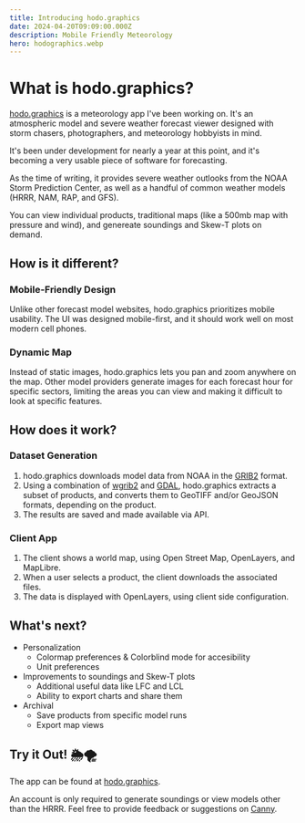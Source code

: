 ```yaml
---
title: Introducing hodo.graphics 
date: 2024-04-20T09:09:00.000Z
description: Mobile Friendly Meteorology
hero: hodographics.webp
---
```

# What is hodo.graphics?

[hodo.graphics](https://hodo.graphics/) is a meteorology app I've been working on. It's an atmospheric model and severe weather forecast viewer designed with storm chasers, photographers, and meteorology hobbyists in mind.

It's been under development for nearly a year at this point, and it's becoming a very usable piece of software for forecasting.

As the time of writing, it provides severe weather outlooks from the NOAA Storm Prediction Center, as well as a handful of common weather models (HRRR, NAM, RAP, and GFS).

You can view individual products, traditional maps (like a 500mb map with pressure and wind), and genereate soundings and Skew-T plots on demand.

## How is it different?

### Mobile-Friendly Design
Unlike other forecast model websites, hodo.graphics prioritizes mobile usability. The UI was designed mobile-first, and it should work well on most modern cell phones.

### Dynamic Map
Instead of static images, hodo.graphics lets you pan and zoom anywhere on the map. Other model providers generate images for each forecast hour for specific sectors, limiting the areas you can view and making it difficult to look at specific features.

## How does it work?

### Dataset Generation

1. hodo.graphics downloads model data from NOAA in the [GRIB2](https://www.nco.ncep.noaa.gov/pmb/docs/grib2/grib2_doc/) format.
2. Using a combination of [wgrib2](https://www.cpc.ncep.noaa.gov/products/wesley/wgrib2/) and [GDAL](https://gdal.org/index.html), hodo.graphics extracts a subset of products, and converts them to GeoTIFF and/or GeoJSON formats, depending on the product.
3. The results are saved and made available via API.

### Client App

1. The client shows a world map, using Open Street Map, OpenLayers, and MapLibre. 
2. When a user selects a product, the client downloads the associated files.
3. The data is displayed with OpenLayers, using client side configuration.


## What's next?

- Personalization
    - Colormap preferences & Colorblind mode for accesibility
    - Unit preferences
- Improvements to soundings and Skew-T plots
    - Additional useful data like LFC and LCL
    - Ability to export charts and share them
- Archival
    - Save products from specific model runs
    - Export map views


## Try it Out! 🌦️🌪️

The app can be found at [hodo.graphics](https://hodo.graphics/).

An account is only required to generate soundings or view models other than the HRRR. Feel free to provide feedback or suggestions on [Canny](https://hodographics.canny.io/feature-requests).